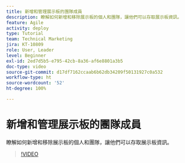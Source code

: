 ```yaml
---
title: 新增和管理展示板的團隊成員
description: 瞭解如何新增和移除展示板的個人和團隊，讓他們可以存取展示板資訊。
feature: Agile
activity: deploy
type: Tutorial
team: Technical Marketing
jira: KT-10809
role: User, Leader
level: Beginner
exl-id: 2ed7d5b5-e795-42cb-8a36-af6e8801a3b5
doc-type: video
source-git-commit: d17df7162ccaab6b62db34209f50131927c0a532
workflow-type: ht
source-wordcount: '52'
ht-degree: 100%

---
```


# 新增和管理展示板的團隊成員

瞭解如何新增和移除展示板的個人和團隊，讓他們可以存取展示板資訊。

>[!VIDEO](https://video.tv.adobe.com/v/346808/?quality=12&learn=on&enablevpops)
